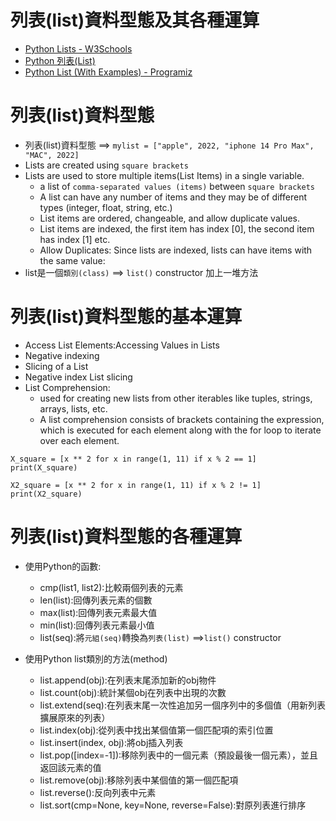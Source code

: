 # 列表(list)資料型態及其各種運算
- [Python Lists - W3Schools](https://www.w3schools.com/python/python_lists.asp)
- [Python 列表(List)]()
- [Python List (With Examples) - Programiz]()
# 列表(list)資料型態
- 列表(list)資料型態 ==> `mylist = ["apple", 2022, "iphone 14 Pro Max", "MAC", 2022]`
- Lists are created using `square brackets`
- Lists are used to store multiple items(List Items) in a single variable.
  - a list of `comma-separated values (items)` between `square brackets`
  - A list can have any number of items and they may be of different types (integer, float, string, etc.)
  - List items are ordered, changeable, and allow duplicate values.
  - List items are indexed, the first item has index [0], the second item has index [1] etc.
  - Allow Duplicates: Since lists are indexed, lists can have items with the same value:
- list是一個`類別(class)` ==> `list()` constructor 加上一堆方法

# 列表(list)資料型態的基本運算
- Access List Elements:Accessing Values in Lists
- Negative indexing
- Slicing of a List
- Negative index List slicing
- List Comprehension:
  - used for creating new lists from other iterables like tuples, strings, arrays, lists, etc. 
  - A list comprehension consists of brackets containing the expression, which is executed for each element along with the for loop to iterate over each element.  
```
X_square = [x ** 2 for x in range(1, 11) if x % 2 == 1]
print(X_square)

X2_square = [x ** 2 for x in range(1, 11) if x % 2 != 1]
print(X2_square)
```
# 列表(list)資料型態的各種運算
- 使用Python的函數:
  - cmp(list1, list2):比較兩個列表的元素
  - len(list):回傳列表元素的個數
  - max(list):回傳列表元素最大值
  - min(list):回傳列表元素最小值
  - list(seq):將`元組(seq)`轉換為`列表(list)` ==>`list()` constructor

- 使用Python list類別的方法(method)
  - list.append(obj):在列表末尾添加新的obj物件
  - list.count(obj):統計某個obj在列表中出現的次數
  - list.extend(seq):在列表末尾一次性追加另一個序列中的多個值（用新列表擴展原來的列表）
  - list.index(obj):從列表中找出某個值第一個匹配項的索引位置
  - list.insert(index, obj):將obj插入列表
  - list.pop([index=-1]):移除列表中的一個元素（預設最後一個元素），並且返回該元素的值
  - list.remove(obj):移除列表中某個值的第一個匹配項
  - list.reverse():反向列表中元素
  - list.sort(cmp=None, key=None, reverse=False):對原列表進行排序
